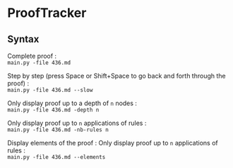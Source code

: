 # ProofTracker

## Syntax

Complete proof :
<br>
`main.py -file 436.md`

Step by step (press Space or Shift+Space to go back and forth through the proof) : 
<br>
`main.py -file 436.md --slow`

Only display proof up to a depth of `n` nodes :
<br>
`main.py -file 436.md -depth n`

Only display proof up to `n` applications of rules :
<br>
`main.py -file 436.md -nb-rules n`

Display elements of the proof : Only display proof up to `n` applications of rules :
<br>
`main.py -file 436.md --elements`

